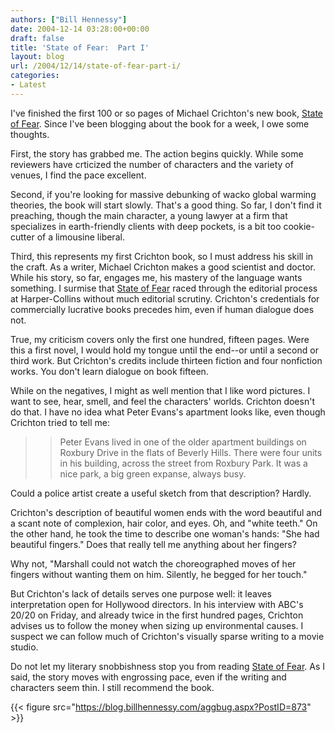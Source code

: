 ```yaml
---
authors: ["Bill Hennessy"]
date: 2004-12-14 03:28:00+00:00
draft: false
title: 'State of Fear:  Part I'
layout: blog
url: /2004/12/14/state-of-fear-part-i/
categories:
- Latest
---
```


I've finished the first 100 or so pages of Michael Crichton's new book, [State of Fear](https://www.amazon.com/exec/obidos/redirect?tag=hennesssview-20&path=tg%2Fdetail%2F-%2F0066214130%2Fqid%3D1102908263%2Fsr%3D8-1%2Fref%3Dpd_csp_1%3Fv%3Dglance%26s%3Dbooks%26n%3D507846). Since I've been blogging about the book for a week, I owe some thoughts.




First, the story has grabbed me. The action begins quickly. While some reviewers have crticized the number of characters and the variety of venues, I find the pace excellent. 




Second, if you're looking for massive debunking of wacko global warming theories, the book will start slowly. That's a good thing. So far, I don't find it preaching, though the main character, a young lawyer at a firm that specializes in earth-friendly clients with deep pockets, is a bit too cookie-cutter of a limousine liberal.




Third, this represents my first Crichton book, so I must address his skill in the craft. As a writer, Michael Crichton makes a good scientist and doctor. While his story, so far, engages me, his mastery of the language wants something. I surmise that [State of Fear](https://www.amazon.com/exec/obidos/redirect?tag=hennesssview-20&path=tg%2Fdetail%2F-%2F0066214130%2Fqid%3D1102908263%2Fsr%3D8-1%2Fref%3Dpd_csp_1%3Fv%3Dglance%26s%3Dbooks%26n%3D507846) raced through the editorial process at Harper-Collins without much editorial scrutiny. Crichton's credentials for commercially lucrative books precedes him, even if human dialogue does not.




True, my criticism covers only the first one hundred, fifteen pages. Were this a first novel, I would hold my tongue until the end--or until a second or third work. But Crichton's credits include thirteen fiction and four nonfiction works. You don't learn dialogue on book fifteen.




While on the negatives, I might as well mention that I like word pictures. I want to see, hear, smell, and feel the characters' worlds. Crichton doesn't do that. I have no idea what Peter Evans's apartment looks like, even though Crichton tried to tell me:




> 

> 
> > 

>> 
>> Peter Evans lived in one of the older apartment buildings on Roxbury Drive in the flats of Beverly Hills. There were four units in his building, across the street from Roxbury Park. It was a nice park, a big green expanse, always busy.
>> 
>> 
> 
> 




Could a police artist create a useful sketch from that description? Hardly.




Crichton's description of beautiful women ends with the word beautiful and a scant note of complexion, hair color, and eyes. Oh, and "white teeth." On the other hand, he took the time to describe one woman's hands: "She had beautiful fingers." Does that really tell me anything about her fingers?




Why not, "Marshall could not watch the choreographed moves of her fingers without wanting them on him. Silently, he begged for her touch." 




But Crichton's lack of details serves one purpose well: it leaves interpretation open for Hollywood directors. In his interview with ABC's 20/20 on Friday, and already twice in the first hundred pages, Crichton advises us to follow the money when sizing up environmental causes. I suspect we can follow much of Crichton's visually sparse writing to a movie studio.




Do not let my literary snobbishness stop you from reading [State of Fear](https://www.amazon.com/exec/obidos/redirect?tag=hennesssview-20&path=tg%2Fdetail%2F-%2F0066214130%2Fqid%3D1102908263%2Fsr%3D8-1%2Fref%3Dpd_csp_1%3Fv%3Dglance%26s%3Dbooks%26n%3D507846). As I said, the story moves with engrossing pace, even if the writing and characters seem thin. I still recommend the book. 

{{< figure src="https://blog.billhennessy.com/aggbug.aspx?PostID=873" >}}

